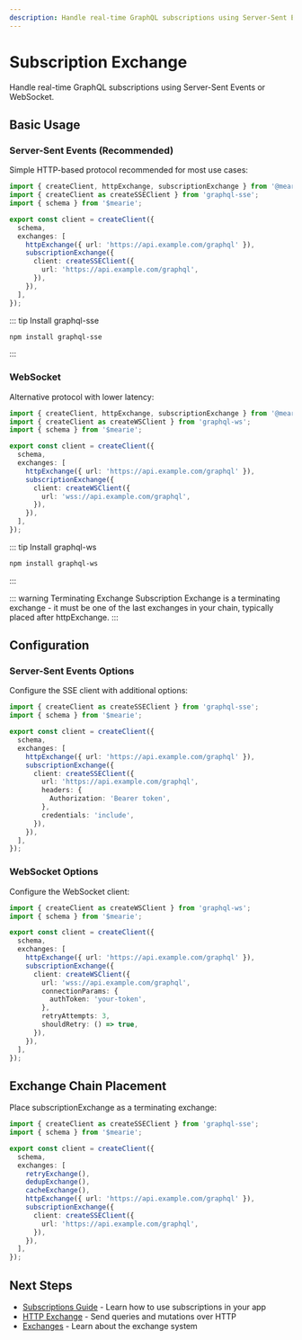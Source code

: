 ```yaml
---
description: Handle real-time GraphQL subscriptions using Server-Sent Events or WebSocket. Learn how to configure subscription clients and integrate with your GraphQL operations.
---
```


# Subscription Exchange

Handle real-time GraphQL subscriptions using Server-Sent Events or WebSocket.

## Basic Usage

### Server-Sent Events (Recommended)

Simple HTTP-based protocol recommended for most use cases:

```typescript
import { createClient, httpExchange, subscriptionExchange } from '@mearie/react'; // or @mearie/vue, @mearie/svelte, @mearie/solid
import { createClient as createSSEClient } from 'graphql-sse';
import { schema } from '$mearie';

export const client = createClient({
  schema,
  exchanges: [
    httpExchange({ url: 'https://api.example.com/graphql' }),
    subscriptionExchange({
      client: createSSEClient({
        url: 'https://api.example.com/graphql',
      }),
    }),
  ],
});
```

::: tip Install graphql-sse
```sh
npm install graphql-sse
```
:::

### WebSocket

Alternative protocol with lower latency:

```typescript
import { createClient, httpExchange, subscriptionExchange } from '@mearie/react'; // or @mearie/vue, @mearie/svelte, @mearie/solid
import { createClient as createWSClient } from 'graphql-ws';
import { schema } from '$mearie';

export const client = createClient({
  schema,
  exchanges: [
    httpExchange({ url: 'https://api.example.com/graphql' }),
    subscriptionExchange({
      client: createWSClient({
        url: 'wss://api.example.com/graphql',
      }),
    }),
  ],
});
```

::: tip Install graphql-ws
```sh
npm install graphql-ws
```
:::

::: warning Terminating Exchange
Subscription Exchange is a terminating exchange - it must be one of the last exchanges in your chain, typically placed after httpExchange.
:::

## Configuration

### Server-Sent Events Options

Configure the SSE client with additional options:

```typescript
import { createClient as createSSEClient } from 'graphql-sse';
import { schema } from '$mearie';

export const client = createClient({
  schema,
  exchanges: [
    httpExchange({ url: 'https://api.example.com/graphql' }),
    subscriptionExchange({
      client: createSSEClient({
        url: 'https://api.example.com/graphql',
        headers: {
          Authorization: 'Bearer token',
        },
        credentials: 'include',
      }),
    }),
  ],
});
```

### WebSocket Options

Configure the WebSocket client:

```typescript
import { createClient as createWSClient } from 'graphql-ws';
import { schema } from '$mearie';

export const client = createClient({
  schema,
  exchanges: [
    httpExchange({ url: 'https://api.example.com/graphql' }),
    subscriptionExchange({
      client: createWSClient({
        url: 'wss://api.example.com/graphql',
        connectionParams: {
          authToken: 'your-token',
        },
        retryAttempts: 3,
        shouldRetry: () => true,
      }),
    }),
  ],
});
```

## Exchange Chain Placement

Place subscriptionExchange as a terminating exchange:

```typescript
import { createClient as createSSEClient } from 'graphql-sse';
import { schema } from '$mearie';

export const client = createClient({
  schema,
  exchanges: [
    retryExchange(),
    dedupExchange(),
    cacheExchange(),
    httpExchange({ url: 'https://api.example.com/graphql' }),
    subscriptionExchange({
      client: createSSEClient({
        url: 'https://api.example.com/graphql',
      }),
    }),
  ],
});
```

## Next Steps

- [Subscriptions Guide](/guides/subscriptions) - Learn how to use subscriptions in your app
- [HTTP Exchange](/exchanges/http) - Send queries and mutations over HTTP
- [Exchanges](/guides/exchanges) - Learn about the exchange system
